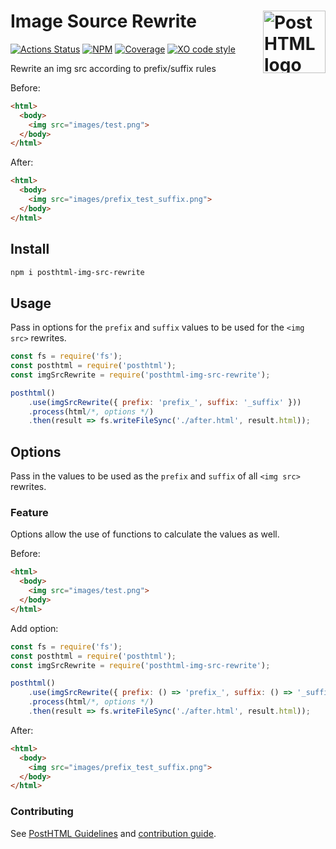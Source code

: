 # Image Source Rewrite <img align="right" height="100" title="PostHTML logo" src="http://posthtml.github.io/posthtml/logo.svg">

[![Actions Status][action]][action-url]
[![NPM][npm]][npm-url]
[![Coverage][cover]][cover-badge]
[![XO code style][style]][style-url]

Rewrite an img src according to prefix/suffix rules

Before:
``` html
<html>
  <body>
    <img src="images/test.png">
  </body>
</html>
```

After:
``` html
<html>
  <body>
    <img src="images/prefix_test_suffix.png">
  </body>
</html>
```

## Install

```bash
npm i posthtml-img-src-rewrite
```

## Usage

Pass in options for the `prefix` and `suffix` values to be used for the `<img src>` rewrites.

``` js
const fs = require('fs');
const posthtml = require('posthtml');
const imgSrcRewrite = require('posthtml-img-src-rewrite');

posthtml()
    .use(imgSrcRewrite({ prefix: 'prefix_', suffix: '_suffix' }))
    .process(html/*, options */)
    .then(result => fs.writeFileSync('./after.html', result.html));
```

## Options

Pass in the values to be used as the `prefix` and `suffix` of all `<img src>` rewrites.

### Feature

Options allow the use of functions to calculate the values as well.

Before:
``` html
<html>
  <body>
    <img src="images/test.png">
  </body>
</html>
```

Add option:
``` js
const fs = require('fs');
const posthtml = require('posthtml');
const imgSrcRewrite = require('posthtml-img-src-rewrite');

posthtml()
    .use(imgSrcRewrite({ prefix: () => 'prefix_', suffix: () => '_suffix' }))
    .process(html/*, options */)
    .then(result => fs.writeFileSync('./after.html', result.html));
```

After:
``` html
<html>
  <body>
    <img src="images/prefix_test_suffix.png">
  </body>
</html>
```

### Contributing

See [PostHTML Guidelines](https://github.com/posthtml/posthtml/tree/master/docs) and [contribution guide](CONTRIBUTING.md).

[action]: https://github.com/JPBetley/posthtml-img-src-rewrite/workflows/Actions%20Status/badge.svg
[action-url]: https://github.com/JPBetley/posthtml-img-src-rewrite/actions?query=workflow%3A%22CI+tests%22

[npm]: https://img.shields.io/npm/v/posthtml-img-src-rewrite.svg
[npm-url]: https://npmjs.com/package/posthtml-img-src-rewrite

[style]: https://img.shields.io/badge/code_style-XO-5ed9c7.svg
[style-url]: https://github.com/xojs/xo

[cover]: https://coveralls.io/repos/JPBetley/posthtml-img-src-rewrite/badge.svg?branch=master
[cover-badge]: https://coveralls.io/r/JPBetley/posthtml-img-src-rewrite?branch=master
